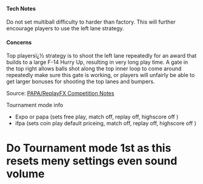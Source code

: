 #### Tech Notes
            
Do not set multiball difficulty to harder than factory. This will further encourage players to use the left lane strategy.

#### Concerns
Top playersï¿½ strategy is to shoot the left lane repeatedly for an award that builds to a large F-14 Hurry Up, resulting in very long play time. A gate in the top right allows balls shot along the top inner loop to come around repeatedly make sure this gate is working, or players will unfairly be able to get larger bonuses for shooting the top lanes and bumpers.

Source: [PAPA/ReplayFX Competition Notes](https://replayfoundation.org/papa/learning-center/director-guide/game-notes/#GameNotes)

Tournament mode info
-   Expo or papa (sets free play, match off, replay off, highscore off )
-   ifpa (sets coin play default priceing, match off, replay off, highscore off )
# Do Tournament mode 1st as this resets meny settings even sound volume